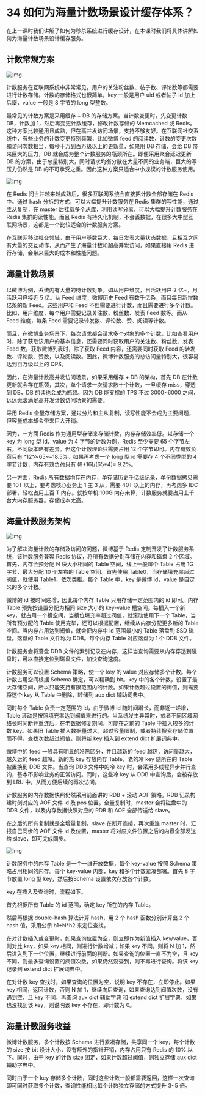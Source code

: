 # 34 如何为海量计数场景设计缓存体系？

在上一课时我们讲解了如何为秒杀系统进行缓存设计，在本课时我们将具体讲解如何为海量计数场景设计缓存服务。

## 计数常规方案

![img](assets/CgpOIF4EfGeAMy7uAACOifnCjYI046.png)

计数服务在互联网系统中非常常见，用户的关注粉丝数、帖子数、评论数等都需要进行计数存储。计数的存储格式也很简单，key
一般是用户 uid 或者帖子 id 加上后缀，value 一般是 8 字节的 long 型整数。

最常见的计数方案是采用缓存 + DB 的存储方案。当计数变更时，先变更计数
DB，计数加 1，然后再变更计数缓存，修改计数存储的 Memcached 或
Redis。这种方案比较通用且成熟，但在高并发访问场景，支持不够友好。在互联网社交系统中，有些业务的计数变更特别频繁，比如微博
feed
的阅读数，计数的变更次数和访问次数相当，每秒十万到百万级以上的更新量，如果用
DB 存储，会给 DB 带来巨大的压力，DB
就会成为整个计数服务的瓶颈所在。即便采用聚合延迟更新 DB
的方案，由于总量特别大，同时请求均衡分散在大量不同的业务端，巨大的写压力仍然是
DB 的不可承受之重。因此这种方案只适合中小规模的计数服务使用。

![img](assets/Cgq2xl4EfKKATQvhAAB_y6G_3Y0242.png)

在 Redis 问世并越来越成熟后，很多互联网系统会直接把计数全部存储在 Redis
中。通过 hash 分拆的方式，可以大幅提升计数服务在 Redis
集群的写性能，通过主从复制，在 master
后挂载多个从库，利用读写分离，可以大幅提升计数服务在 Redis
集群的读性能。而且 Redis
有持久化机制，不会丢数据，在很多大中型互联网场景，这都是一个比较适合的计数服务方案。

在互联网移动社交领域，由于用户基数巨大，每日发表大量状态数据，且相互之间有大量的交互动作，从而产生了海量计数和超高并发访问，如果直接用
Redis 进行存储，会带来巨大的成本和性能问题。

## 海量计数场景

以微博为例，系统内有大量的待计数对象。如从用户维度，日活跃用户 2
亿+，月活跃用户接近 5 亿。从 Feed 维度，微博历史 Feed
有数千亿条，而且每日新增数亿条的新 Feed。这些用户和 Feed
不但需要进行计数，而且需要进行多个计数。比如，用户维度，每个用户需要记录关注数、粉丝数、发表
Feed 数等。而从 Feed 维度，每条 Feed
需要记录转发数、评论数、赞、阅读等计数。

而且，在微博业务场景下，每次请求都会请求多个对象的多个计数。比如查看用户时，除了获取该用户的基本信息，还需要同时获取用户的关注数、粉丝数、发表
Feed 数。获取微博列表时，除了获取 Feed 内容，还需要同时获取 Feed
的转发数、评论数、赞数，以及阅读数。因此，微博计数服务的总访问量特别大，很容易达到百万级以上的
QPS。

因此，在海量计数高并发访问场景，如果采用缓存 + DB 的架构，首先 DB
在计数更新就会存在瓶颈，其次，单个请求一次请求数十个计数，一旦缓存
miss，穿透到 DB，DB 的读也会成为瓶颈。因为 DB 能支撑的 TPS 不过
3000\~6000 之间，远远无法满足高并发计数访问场景的需要。

采用 Redis
全量存储方案，通过分片和主从复制，读写性能不会成为主要问题，但容量成本却会带来巨大开销。

因为，一方面 Redis 作为通用型存储来存储计数，内存存储效率低。以存储一个
key 为 long 型 id、value 为 4 字节的计数为例，Redis 至少需要 65
个字节左右，不同版本略有差异。但这个计数理论只需要占用 12
个字节即可。内存有效负荷只有 ^12^⁄~65~=18.5%。如果再考虑一个 long 型 id
需要存 4 个不同类型的 4 字节计数，内存有效负荷只有 (8+16)/(65\*4)=
9.2%。

另一方面，Redis
所有数据均存在内存，单存储历史千亿级记录，单份数据拷贝需要 10T
以上，要考虑核心业务上 1 主 3 从，需要 40T 以上的内存，再考虑多 IDC
部署，轻松占用上百 T 内存。就按单机 100G
内存来算，计数服务就要占用上千台大内存服务器。存储成本太高。

## 海量计数服务架构

![img](assets/Cgq2xl4EfNaAVYSOAACwXN0Zx5E804.png)

为了解决海量计数的存储及访问的问题，微博基于 Redis
定制开发了计数服务系统，该计数服务兼容 Redis
协议，将所有数据分别存储在内存和磁盘 2 个区域。首先，内存会预分配 N
块大小相同的 Table 空间，线上一般每个 Table 占用 1G 字节，最大分配 10
个左右的 Table 空间。首先使用 Table0，当存储填充率超过阀值，就使用
Table1，依次类推。每个 Table 中，key 是微博 id，value
是自定义的多个计数。

微博的 id 按时间递增，因此每个内存 Table 只用存储一定范围内的 id
即可。内存 Table 预先按设置分配为相同 size 大小的 key-value
槽空间。每插入一个新
key，就占用一个槽空间，当槽位填充率超过阀值，就滚动使用下一个
Table，当所有预分配的 Table
使用完毕，还可以根据配置，继续从内存分配更多新的 Table
空间。当内存占用达到阀值，就会把内存中 id 范围最小的 Table 落盘到 SSD
磁盘。落盘的 Table 文件称为 DDB。每个内存 Table 对应落盘为 1 个 DDB
文件。

计数服务会将落盘 DDB
文件的索引记录在内存，这样当查询需要从内存穿透到磁盘时，可以直接定位到磁盘文件，加快查询速度。

计数服务可以设置 Schema 策略，使一个 key 的 value
对应存储多个计数。每个计数占用空间根据 Schema 确定，可以精确到 bit。key
中的各个计数，设置了最大存储空间，所以只能支持有限范围内的计数。如果计数超过设置的阀值，则需要将这个
key 从 Table 中删除，转储到 aux dict 辅助词典中。

同时每个 Table 负责一定范围的 id，由于微博 id
随时间增长，而非逐一递增，Table
滚动是按照填充率达到阀值来进行的。当系统发生异常时，或者不同区域网络长时间断开重连后，在老数据修复期间，可能在之前的
Table 中插入较多的计数 key。如果旧 Table
插入数据量过大，超过容量限制，或者持续搜索存储位置而不得，查找次数超过阀值，则将新
key 插入到 extend dict 扩展词典中。

微博中的 feed 一般具有明显的冷热区分，并且越新的 feed
越热，访问量越大，越久远的 feed 越冷。新的热 key 存放内存 Table，老的冷
key 随所在的 Table 被置换到 DDB 文件。当查询 DDB 文件中的冷 key
时，会采用多线程异步并行查询，基本不影响业务的正常访问。同时，这些冷 key
从 DDB 中查询后，会被存放到 LRU 中，从而方便后续的再次访问。

计数服务的内存数据快照仍然采用前面讲的 RDB + 滚动 AOF 策略。RDB
记录构建时刻对应的 AOF 文件 id 及 pos 位置。全量复制时，master
会将磁盘中的 DDB 文件，以及内存数据快照对应的 RDB 和 AOF 全部传送给
slave。

在之后的所有复制就是全增量复制，slave 在断开连接，再次重连 master
时，汇报自己同步的 AOF 文件 id 及位置，master
将对应文件位置之后的内容全部发送给 slave，即可完成同步。

![img](assets/CgpOIF4EfUeALwp6AACe1xvi1Sc311.png)

计数服务中的内存 Table 是一个一维开放数据，每个 key-value 按照 Schema
策略占用相同的内存。每个 key-value 内部，key 和多个计数紧凑部署。首先 8
字节放置 long 型 key，然后按Schema 设置依次存放各个计数。

key 在插入及查询时，流程如下。

首先根据所有 Table 的 id 范围，确定 key 所在的内存 Table。

然后再根据 double-hash 算法计算 hash，用 2 个 hash 函数分别计算出 2 个
hash 值，采用公示 h1+N\*h2 来定位查找。

在对计数插入或变更时，如果查询位置为空，则立即作为新值插入
key/value，否则对比 key，如果 key 相同，则进行计数增减；如果 key
不同，则将 N 加
1，然后进入到下一个位置，继续进行前面的判断。如果查询的位置一直不为空，且
key 不同，则最多查询设置的阀值次数，如果仍然没查到，则不再进行查询。将该
key 记录到 extend dict 扩展词典中。

在对计数 key 查找时，如果查询的位置为空，说明 key 不存在，立即停止。如果
key 相同，返回计数，否则 N 加
1，继续向后查询，如果查询达到阀值次数，没有遇到空，且 key 不同，再查询
aux dict 辅助字典 和 extend dict 扩展字典，如果也没找到该 key，则说明该
key 不存在，即计数为 0。

## 海量计数服务收益

微博计数服务，多个计数按 Schema 进行紧凑存储，共享同一个 key，每个计数的
size 按 bit 设计大小，没有额外的指针开销，内存占用只有 Redis 的 10%
以下。同时，由于 key 的计数 size 固定，如果计数超过阀值，则独立存储 aux
dict 辅助字典中。

同时由于一个 key
存储多个计数，同时这些计数一般都需要返回，这样一次查询即可同时获取多个计数，查询性能相比每个计数独立存储的方式提升
3\~5 倍。
